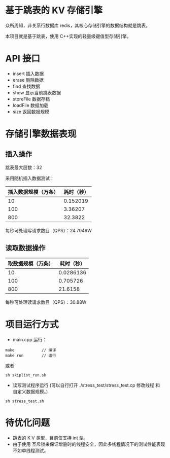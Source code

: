 # 基于跳表的 KV 存储引擎

众所周知，非关系行数据库 redis，其核心存储引擎的数据结构就是跳表。

本项目就是基于跳表，使用 C++实现的轻量级键值型存储引擎。

# API 接口

- insert 插入数据
- erase 删除数据
- find 查找数据
- show 显示当前跳表数据
- storeFile 数据存档
- loadFile 数据加载
- size 返回数据规模

# 存储引擎数据表现

## 插入操作

跳表最大层数：32

采用随机插入数据测试：

| 插入数据规模（万条） | 耗时（秒） |
| -------------------- | ---------- |
| 10                   | 0.152019   |
| 100                  | 3.36207    |
| 800                  | 32.3822    |

每秒可处理写请求数目（QPS）：24.7049W

## 读取数据操作

| 取数据规模（万条） | 耗时（秒） |
| ------------------ | ---------- |
| 10                 | 0.0286136  |
| 100                | 0.705726   |
| 800                | 21.6158    |

每秒可处理读请求数目（QPS）：30.88W

# 项目运行方式

- main.cpp 运行：

```
make            // 编译
make run        // 运行
```

或者

```
sh skiplist_run.sh
```

- 读写测试程序运行 (可以自行打开 ./stress_test/stress_test.cp 修改线程 和 自定义数据规模。)

```
sh stress_test.sh
```

# 待优化问题

- 跳表的 K V 类型，目前仅支持 int 型。
- 由于使用 互斥锁来保证增删时的线程安全，因此多线程情况下的测试性能表现不如单线程测试。
